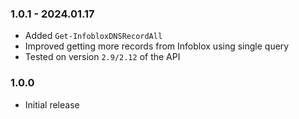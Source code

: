 ﻿### 1.0.1 - 2024.01.17
- Added `Get-InfobloxDNSRecordAll`
- Improved getting more records from Infoblox using single query
- Tested on version `2.9/2.12` of the API

### 1.0.0
- Initial release